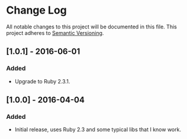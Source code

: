 # Change Log
All notable changes to this project will be documented in this file.
This project adheres to [Semantic Versioning](http://semver.org/).

## [1.0.1] - 2016-06-01
### Added
- Upgrade to Ruby 2.3.1.

## [1.0.0] - 2016-04-04
### Added
- Initial release, uses Ruby 2.3 and some typical libs that I know work.
